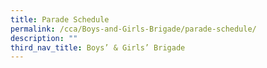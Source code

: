 ```yaml
---
title: Parade Schedule
permalink: /cca/Boys-and-Girls-Brigade/parade-schedule/
description: ""
third_nav_title: Boys’ & Girls’ Brigade
---
```

